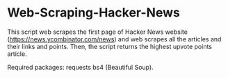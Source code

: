 # Web-Scraping-Hacker-News

This script web scrapes the first page of Hacker News website (https://news.ycombinator.com/news) and web scrapes all the articles and their links and points.
Then, the script returns the highest upvote points article.

Required packages:
requests
bs4 (Beautiful Soup).
